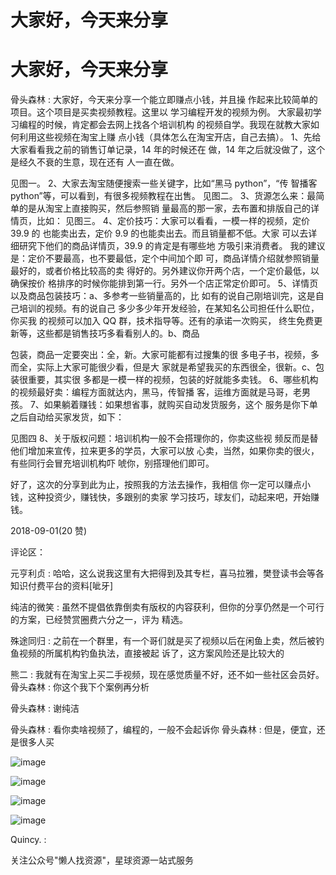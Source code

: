 # 大家好，今天来分享

# 大家好，今天来分享

骨头森林 : 大家好，今天来分享一个能立即赚点小钱，并且操 作起来比较简单的项目。这个项目是买卖视频教程。这里以 学习编程开发的视频为例。 大家最初学习编程的时候，肯定都会去网上找各个培训机构 的视频自学。我现在就教大家如何利用这些视频在淘宝上赚 点小钱（具体怎么在淘宝开店，自己去搞）。 1、先给大家看看我之前的销售订单记录，14 年的时候还在 做，14 年之后就没做了，这个是经久不衰的生意，现在还有 人一直在做。

见图一。 2、大家去淘宝随便搜索一些关键字，比如“黑马 python”，“传 智播客 python”等，可以看到，有很多视频教程在出售。 见图二。 3、货源怎么来：最简单的是从淘宝上直接购买，然后参照销 量最高的那一家，去布置和排版自己的详情页，比如： 见图三。 4、定价技巧：大家可以看看，一模一样的视频，定价 39.9 的 也能卖出去，定价 9.9 的也能卖出去。而且销量都不低。大家 可以去详细研究下他们的商品详情页，39.9 的肯定是有哪些地 方吸引来消费者。 我的建议是：定价不要最高，也不要最低，定个中间加个即 可，商品详情介绍就参照销量最好的，或者价格比较高的卖 得好的。另外建议你开两个店，一个定价最低，以确保按价 格排序的时候你能排到第一行。另外一个店正常定价即可。 5、详情页以及商品包装技巧：a、多参考一些销量高的，比 如有的说自己刚培训完，这是自己培训的视频。有的说自己 多少多少年开发经验，在某知名公司担任什么职位，你买我 的视频可以加入 QQ 群，技术指导等。还有的承诺一次购买， 终生免费更新等，这些都是销售技巧多看看别人的。b、商品

包装，商品一定要突出：全，新。大家可能都有过搜集的很 多电子书，视频，多而全，实际上大家可能很少看，但是大 家就是希望我买的东西很全，很新。c、包装很重要，其实很 多都是一模一样的视频，包装的好就能多卖钱。 6、哪些机构的视频最好卖：编程方面就达内，黑马，传智播 客，运维方面就是马哥，老男孩。 7、如果躺着赚钱：如果想省事，就购买自动发货服务，这个 服务是你下单之后自动给买家发货，如下：

见图四 8、关于版权问题：培训机构一般不会搭理你的，你卖这些视 频反而是替他们增加来宣传，拉来更多的学员，大家可以放 心卖，当然，如果你卖的很火，有些同行会冒充培训机构吓 唬你，别搭理他们即可。

好了，这次的分享到此为止，按照我的方法去操作，我相信 你一定可以赚点小钱，这种投资少，赚钱快，多跟别的卖家 学习技巧，球友们，动起来吧，开始赚钱。

2018-09-01(20 赞)

评论区：

元亨利贞 : 哈哈，这么说我这里有大把得到及其专栏，喜马拉雅，樊登读书会等各知识付费平台的资料[呲牙]

纯洁的微笑 : 虽然不提倡依靠倒卖有版权的内容获利，但你的分享仍然是一个可行的方案，已经赞赏圈费六分之一，评为 精选。

殊途同归 : 之前在一个群里，有一个哥们就是买了视频以后在闲鱼上卖，然后被钓鱼视频的所属机构钓鱼执法，直接被起 诉了，这方案风险还是比较大的

熊二 : 我就有在淘宝上买二手视频，现在感觉质量不好，还不如一些社区会员好。 骨头森林 : 你这个我下个案例再分析

骨头森林 : 谢纯洁

骨头森林 : 看你卖啥视频了，编程的，一般不会起诉你 骨头森林 : 但是，便宜，还是很多人买

![image](img/Image_233.png)

![image](img/Image_234.png)

![image](img/Image_235.png)

![image](img/Image_236.png)

Quincy. :

关注公众号"懒人找资源"，星球资源一站式服务